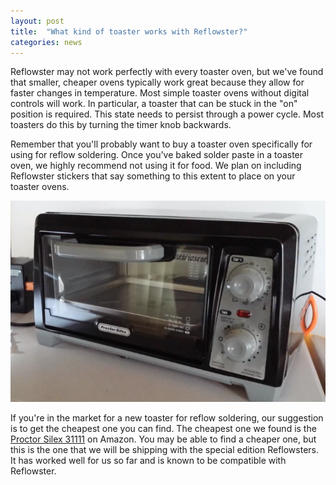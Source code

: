 ```yaml
---
layout: post
title:  "What kind of toaster works with Reflowster?"
categories: news
---
```


Reflowster may not work perfectly with every toaster oven, but we've found that smaller, cheaper ovens typically work great because they allow for faster changes in temperature. Most simple toaster ovens without digital controls will work. In particular, a toaster that can be stuck in the "on" position is required. This state needs to persist through a power cycle. Most toasters do this by turning the timer knob backwards.

<!--more-->

Remember that you'll probably want to buy a toaster oven specifically for using for reflow soldering. Once you've baked solder paste in a toaster oven, we highly recommend not using it for food. We plan on including Reflowster stickers that say something to this extent to place on your toaster ovens.

<img alt="A standard toaster oven that we've been using with Reflowster" class="showcase" src="/resources/images/toaster.png">

If you're in the market for a new toaster for reflow soldering, our suggestion is to get the cheapest one you can find. The cheapest one we found is the [Proctor Silex 31111](http://www.amazon.com/gp/product/B004O0ANH2) on Amazon. You may be able to find a cheaper one, but this is the one that we will be shipping with the special edition Reflowsters. It has worked well for us so far and is known to be compatible with Reflowster.
